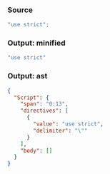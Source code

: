 ### Source
```js
"use strict";
```

### Output: minified
```js
"use strict"
```

### Output: ast
```json
{
  "Script": {
    "span": "0:13",
    "directives": [
      {
        "value": "use strict",
        "delimiter": "\""
      }
    ],
    "body": []
  }
}
```

